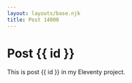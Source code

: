 ```yaml
---
layout: layouts/base.njk
title: Post 14000
---
```


# Post {{ id }}

This is post {{ id }} in my Eleventy project.
